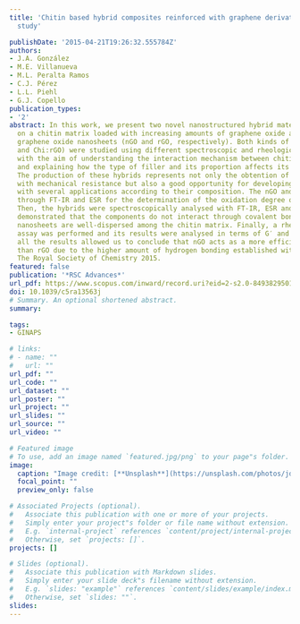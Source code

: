```yaml
---
title: 'Chitin based hybrid composites reinforced with graphene derivatives: A nanoscale
  study'

publishDate: '2015-04-21T19:26:32.555784Z'
authors:
- J.A. González
- M.E. Villanueva
- M.L. Peralta Ramos
- C.J. Pérez
- L.L. Piehl
- G.J. Copello
publication_types:
- '2'
abstract: In this work, we present two novel nanostructured hybrid materials based
  on a chitin matrix loaded with increasing amounts of graphene oxide and reduced
  graphene oxide nanosheets (nGO and rGO, respectively). Both kinds of material (Chi:nGO
  and Chi:rGO) were studied using different spectroscopic and rheological techniques
  with the aim of understanding the interaction mechanism between chitin and nGO/rGO
  and explaining how the type of filler and its proportion affects its reinforcement.
  The production of these hybrids represents not only the obtention of low-cost materials
  with mechanical resistance but also a good opportunity for developing materials
  with several applications according to their composition. The nGO and rGO were characterised
  through FT-IR and ESR for the determination of the oxidation degree of each nanofiller.
  Then, the hybrids were spectroscopically analysed with FT-IR, ESR and SAXS which
  demonstrated that the components do not interact through covalent bonding and the
  nanosheets are well-dispersed among the chitin matrix. Finally, a rheological behavior
  assay was performed and its results were analysed in terms of G′ and η∗. In short,
  all the results allowed us to conclude that nGO acts as a more efficient reinforcer
  than rGO due to the higher amount of hydrogen bonding established with chitin. ©
  The Royal Society of Chemistry 2015.
featured: false
publication: '*RSC Advances*'
url_pdf: https://www.scopus.com/inward/record.uri?eid=2-s2.0-84938295013&doi=10.1039%2fc5ra13563j&partnerID=40&md5=ab083e81dd8514752278235e2cc0b4af
doi: 10.1039/c5ra13563j
# Summary. An optional shortened abstract.
summary: 

tags:
- GINAPS

# links:
# - name: ""
#   url: ""
url_pdf: ""
url_code: ""
url_dataset: ""
url_poster: ""
url_project: ""
url_slides: ""
url_source: ""
url_video: ""

# Featured image
# To use, add an image named `featured.jpg/png` to your page"s folder. 
image:
  caption: "Image credit: [**Unsplash**](https://unsplash.com/photos/jdD8gXaTZsc)"
  focal_point: ""
  preview_only: false

# Associated Projects (optional).
#   Associate this publication with one or more of your projects.
#   Simply enter your project"s folder or file name without extension.
#   E.g. `internal-project` references `content/project/internal-project/index.md`.
#   Otherwise, set `projects: []`.
projects: []

# Slides (optional).
#   Associate this publication with Markdown slides.
#   Simply enter your slide deck"s filename without extension.
#   E.g. `slides: "example"` references `content/slides/example/index.md`.
#   Otherwise, set `slides: ""`.
slides:
---
```


